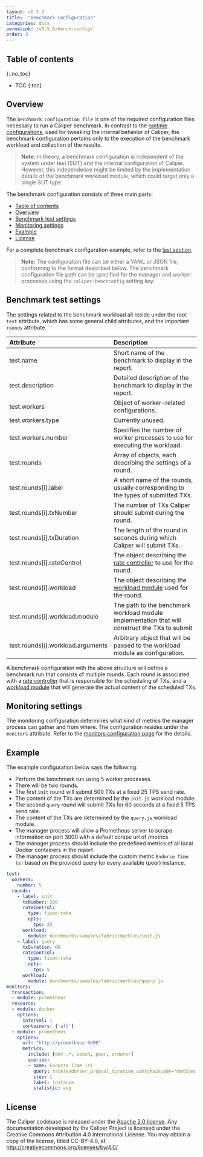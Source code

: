 ```yaml
---
layout: v0.5.0
title:  "Benchmark Configuration"
categories: docs
permalink: /v0.5.0/bench-config/
order: 3
---
```


## Table of contents
{:.no_toc}

- TOC
{:toc}

## Overview

The `benchmark configuration file` is one of the required configuration files necessary to run a Caliper benchmark. In contrast to the [runtime configurations](./Runtime_Configuration.md), used for tweaking the internal behavior of Caliper, the benchmark configuration pertains only to the execution of the benchmark workload and collection of the results.

> __Note:__ In theory, a benchmark configuration is independent of the system under test (SUT) and the internal configuration of Caliper. However, this independence might be limited by the implementation details of the benchmark workload module, which could target only a single SUT type.

The benchmark configuration consists of three main parts:
- [Table of contents](#table-of-contents)
- [Overview](#overview)
- [Benchmark test settings](#benchmark-test-settings)
- [Monitoring settings](#monitoring-settings)
- [Example](#example)
- [License](#license)

For a complete benchmark configuration example, refer to the [last section](#example).

> __Note:__ The configuration file can be either a YAML or JSON file, conforming to the format described below. The benchmark configuration file path can be specified for the manager and worker processes using the `caliper-benchconfig` setting key.

## Benchmark test settings

The settings related to the benchmark workload all reside under the root `test` attribute, which has some general child attributes, and the important `rounds` attribute.

| Attribute | Description |
|:----------|:------------|
| test.name | Short name of the benchmark to display in the report. |
| test.description | Detailed description of the benchmark to display in the report. |
| test.workers | Object of worker-related configurations. |
| test.workers.type | Currently unused. |
| test.workers.number | Specifies the number of worker processes to use for executing the workload. |
| test.rounds | Array of objects, each describing the settings of a round. |
| test.rounds[i].label | A short name of the rounds, usually corresponding to the types of submitted TXs. |
| test.rounds[i].txNumber | The number of TXs Caliper should submit during the round. |
| test.rounds[i].txDuration | The length of the round in seconds during which Caliper will submit TXs. |
| test.rounds[i].rateControl | The object describing the [rate controller](./Rate_Controllers.md) to use for the round. |
| test.rounds[i].workload | The object describing the [workload module](./Workload_Module.md) used for the round.
| test.rounds[i].workload.module | The path to the benchmark workload module implementation that will construct the TXs to submit |
| test.rounds[i].workload.arguments | Arbitrary object that will be passed to the workload module as configuration. |

A benchmark configuration with the above structure will define a benchmark run that consists of multiple rounds. Each round is associated with a [rate controller](./Rate_Controllers.md) that is responsible for the scheduling of TXs, and a [workload module](./Workload_Module.md) that will generate the actual content of the scheduled TXs.

## Monitoring settings

The monitoring configuration determines what kind of metrics the manager process can gather and from where. The configuration resides under the `monitors` attribute. Refer to the [monitors configuration page](./ResourceAndTransactionMonitors.md) for the details.

## Example

The example configuration below says the following:

* Perform the benchmark run using 5 worker processes.
* There will be two rounds.
* The first `init` round will submit 500 TXs at a fixed 25 TPS send rate.
* The content of the TXs are determined by the `init.js` workload module.
* The second `query` round will submit TXs for 60 seconds at a fixed 5 TPS send rate.
* The content of the TXs are determined by the `query.js` workload module.
* The manager process will allow a Prometheus server to scrape information on port 3000 with a default scrape url of /metrics
* The manager process should include the predefined metrics of all local Docker containers in the report.
* The manager process should include the custom metric `Endorse Time (s)` based on the provided query for every available (peer) instance.

```yaml
test:
  workers:
    number: 5
  rounds:
    - label: init
      txNumber: 500
      rateControl:
        type: fixed-rate
        opts:
          tps: 25
      workload:
        module: benchmarks/samples/fabric/marbles/init.js
    - label: query
      txDuration: 60
      rateControl:
        type: fixed-rate
        opts:
          tps: 5
      workload:
        module: benchmarks/samples/fabric/marbles/query.js
monitors:
  transaction:
  - module: prometheus
  resource:
  - module: docker
    options:
      interval: 1
      containers: ['all']
  - module: prometheus
    options:
      url: "http://prometheus:9090"
      metrics:
        include: [dev-.*, couch, peer, orderer]
        queries:
        - name: Endorse Time (s)
          query: rate(endorser_propsal_duration_sum{chaincode="marbles:v0"}[5m])/rate(endorser_propsal_duration_count{chaincode="marbles:v0"}[5m])
          step: 1
          label: instance
          statistic: avg
```

## License
The Caliper codebase is released under the [Apache 2.0 license](./LICENSE.md). Any documentation developed by the Caliper Project is licensed under the Creative Commons Attribution 4.0 International License. You may obtain a copy of the license, titled CC-BY-4.0, at http://creativecommons.org/licenses/by/4.0/.